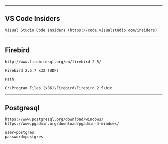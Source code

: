 ----
VS Code Insiders
---

    Visual Studio Code Insiders (https://code.visualstudio.com/insiders)

----
Firebird
---

    http://www.firebirdsql.org/en/firebird-2-5/

    Firebird 2.5.7 x32 (UDF)

    Path

    C:\Program Files (x86)\Firebird\Firebird_2_5\bin

----
Postgresql
---

    https://www.postgresql.org/download/windows/
    https://www.pgadmin.org/download/pgadmin-4-windows/

    user=postgres
    password=postgres
	

